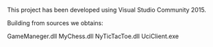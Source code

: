 This project has been developed using Visual Studio Community 2015.

Building from sources we obtains:

GameManeger.dll MyChess.dll NyTicTacToe.dll UciClient.exe
